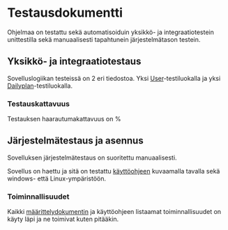 # Testausdokumentti

Ohjelmaa on testattu sekä automatisoiduin yksikkö- ja integraatiotestein unittestilla sekä manuaalisesti tapahtunein järjestelmätason testein.

## Yksikkö- ja integraatiotestaus

Sovelluslogiikan testeissä on 2 eri tiedostoa. Yksi [User](https://github.com/rigozu9/ot-harjoitustyo/blob/main/daily-planner-app/src/tests/user/test_user.py)-testiluokalla ja yksi [Dailyplan](https://github.com/rigozu9/ot-harjoitustyo/blob/main/daily-planner-app/src/tests/daily_planner/test_dailyplan.py)-testiluokalla. 

### Testauskattavuus

Testauksen haarautumakattavuus on %

<!-- ![](./kuvat/testikattavuus.png) -->


## Järjestelmätestaus ja asennus
Sovelluksen järjestelmätestaus on suoritettu manuaalisesti.

Sovellus on haettu ja sitä on testattu [käyttöohjeen](https://github.com/rigozu9/ot-harjoitustyo/blob/main/daily-planner-app/dokumentaatio/kayttoohje.md) kuvaamalla tavalla sekä windows- että Linux-ympäristöön.

### Toiminnallisuudet

Kaikki [määrittelydokumentin](https://github.com/rigozu9/ot-harjoitustyo/blob/main/daily-planner-app/dokumentaatio/vaatimusmaarittely.md) ja käyttöohjeen listaamat toiminnallisuudet on käyty läpi ja ne toimivat kuten pitääkin.